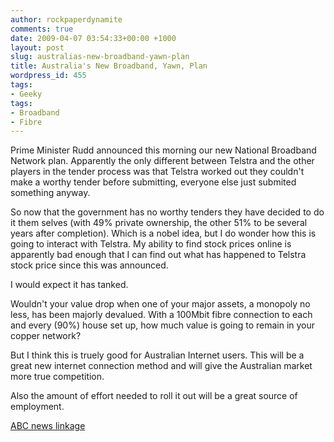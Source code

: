 ```yaml
---
author: rockpaperdynamite
comments: true
date: 2009-04-07 03:54:33+00:00 +1000
layout: post
slug: australias-new-broadband-yawn-plan
title: Australia's New Broadband, Yawn, Plan
wordpress_id: 455
tags:
- Geeky
tags:
- Broadband
- Fibre
---
```


Prime Minister Rudd announced this morning our new National Broadband Network plan. Apparently the only different between Telstra and the other players in the tender process was that Telstra worked out they couldn't make a worthy tender before submitting, everyone else just submited something anyway.




So now that the government has no worthy tenders they have decided to do it them selves (with 49% private ownership, the other 51% to be several years after completion). Which is a nobel idea, but I do wonder how this is going to interact with Telstra. My ability to find stock prices online is apparently bad enough that I can find out what has happened to Telstra stock price since this was announced.




I would expect it has tanked.

<!-- more -->


Wouldn't your value drop when one of your major assets, a monopoly no less, has been majorly devalued. With a 100Mbit fibre connection to each and every (90%) house set up, how much value is going to remain in your copper network?




But I think this is truely good for Australian Internet users. This will be a great new internet connection method and will give the Australian market more true competition.




Also the amount of effort needed to roll it out will be a great source of employment.




[ABC news linkage](http://www.abc.net.au/news/stories/2009/04/07/2536726.htm)



